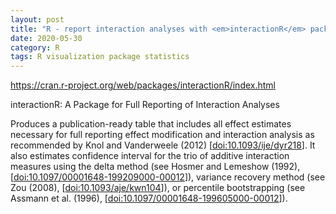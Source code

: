 ```yaml
---
layout: post
title: "R - report interaction analyses with <em>interactionR</em> package"
date: 2020-05-30
category: R
tags: R visualization package statistics
---
```


https://cran.r-project.org/web/packages/interactionR/index.html

interactionR: A Package for Full Reporting of Interaction Analyses

Produces a publication-ready table that includes all effect estimates necessary for full reporting effect modification and interaction analysis as recommended by Knol and Vanderweele (2012) [<doi:10.1093/ije/dyr218>]. It also estimates confidence interval for the trio of additive interaction measures using the delta method (see Hosmer and Lemeshow (1992), [<doi:10.1097/00001648-199209000-00012>]), variance recovery method (see Zou (2008), [<doi:10.1093/aje/kwn104>]), or percentile bootstrapping (see Assmann et al. (1996), [<doi:10.1097/00001648-199605000-00012>]). 


